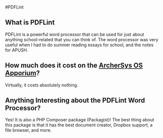 #PDFLint

## What is PDFLint

PDFLint is a powerful word processor that can be used for just about anything school-related that you can think of. The word processor was very useful when I had to do summer reading essays for school, and the notes for APUSH. 

## How much does it cost on the [ArcherSys OS Apporium](https://apporium-acosf.c9.io/apps)?
Virtually, it costs absolutely nothing.


## Anything Interesting about the PDFLint Word Processor?
Yes! It is also a PHP Composer package (Packagist)! The  best thing about this package is that it has the best document creator, Dropbox support, a file browser, and more.
